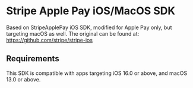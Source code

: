 # Stripe Apple Pay iOS/MacOS SDK

Based on StripeApplePay iOS SDK, modified for Apple Pay only, but targeting macOS as well.
The original can be found at: https://github.com/stripe/stripe-ios

## Requirements

This SDK is compatible with apps targeting iOS 16.0 or above, and macOS 13.0 or above.
